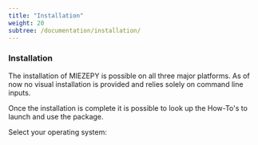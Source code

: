 ```yaml
---
title: "Installation"
weight: 20
subtree: /documentation/installation/
---
```


### Installation

The installation of MIEZEPY is possible on all three major platforms. As of now no visual installation is provided and relies solely on command line inputs. 

Once the installation is complete it is possible to look up the How-To's to launch and use the package.

Select your operating system:

